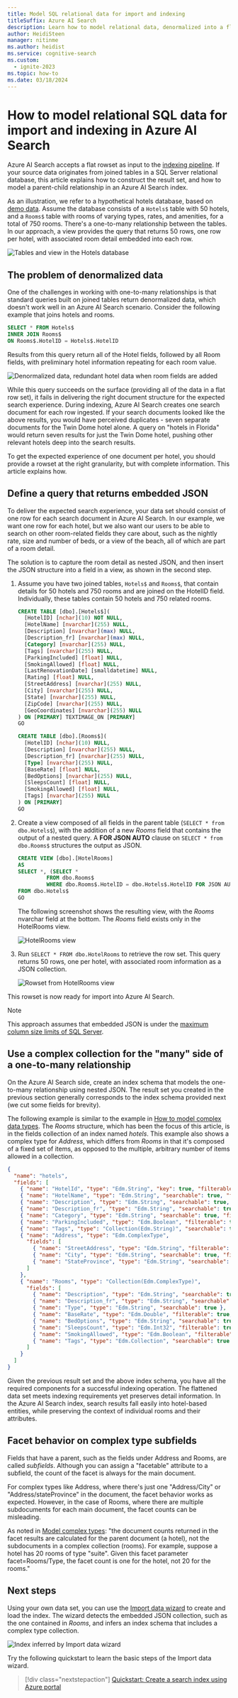 ```yaml
---
title: Model SQL relational data for import and indexing
titleSuffix: Azure AI Search
description: Learn how to model relational data, denormalized into a flat result set, for indexing and full text search in Azure AI Search.
author: HeidiSteen
manager: nitinme
ms.author: heidist
ms.service: cognitive-search
ms.custom:
  - ignite-2023
ms.topic: how-to
ms.date: 03/18/2024
---
```


# How to model relational SQL data for import and indexing in Azure AI Search

Azure AI Search accepts a flat rowset as input to the [indexing pipeline](search-what-is-an-index.md). If your source data originates from joined tables in a SQL Server relational database, this article explains how to construct the result set, and how to model a parent-child relationship in an Azure AI Search index.

As an illustration, we refer to a hypothetical hotels database, based on [demo data](https://github.com/Azure-Samples/azure-search-sample-data/tree/main/hotels). Assume the database consists of a `Hotels$` table with 50 hotels, and a `Rooms$` table with rooms of varying types, rates, and amenities, for a total of 750 rooms. There's a one-to-many relationship between the tables. In our approach, a view provides the query that returns 50 rows, one row per hotel, with associated room detail embedded into each row.

   ![Tables and view in the Hotels database](media/index-sql-relational-data/hotels-database-tables-view.png "Tables and view in the Hotels database")

## The problem of denormalized data

One of the challenges in working with one-to-many relationships is that standard queries built on joined tables return denormalized data, which doesn't work well in an Azure AI Search scenario. Consider the following example that joins hotels and rooms.

```sql
SELECT * FROM Hotels$
INNER JOIN Rooms$
ON Rooms$.HotelID = Hotels$.HotelID
```

Results from this query return all of the Hotel fields, followed by all Room fields, with preliminary hotel information repeating for each room value.

   ![Denormalized data, redundant hotel data when room fields are added](media/index-sql-relational-data/denormalize-data-query.png "Denormalized data, redundant hotel data when room fields are added")

While this query succeeds on the surface (providing all of the data in a flat row set), it fails in delivering the right document structure for the expected search experience. During indexing, Azure AI Search creates one search document for each row ingested. If your search documents looked like the above results, you would have perceived duplicates - seven separate documents for the Twin Dome hotel alone. A query on "hotels in Florida" would return seven results for just the Twin Dome hotel, pushing other relevant hotels deep into the search results.

To get the expected experience of one document per hotel, you should provide a rowset at the right granularity, but with complete information. This article explains how.

## Define a query that returns embedded JSON

To deliver the expected search experience, your data set should consist of one row for each search document in Azure AI Search. In our example, we want one row for each hotel, but we also want our users to be able to search on other room-related fields they care about, such as the nightly rate, size and number of beds, or a view of the beach, all of which are part of a room detail.

The solution is to capture the room detail as nested JSON, and then insert the JSON structure into a field in a view, as shown in the second step. 

1. Assume you have two joined tables, `Hotels$` and `Rooms$`, that contain details for 50 hotels and 750 rooms and are joined on the HotelID field. Individually, these tables contain 50 hotels and 750 related rooms.

    ```sql
    CREATE TABLE [dbo].[Hotels$](
      [HotelID] [nchar](10) NOT NULL,
      [HotelName] [nvarchar](255) NULL,
      [Description] [nvarchar](max) NULL,
      [Description_fr] [nvarchar](max) NULL,
      [Category] [nvarchar](255) NULL,
      [Tags] [nvarchar](255) NULL,
      [ParkingIncluded] [float] NULL,
      [SmokingAllowed] [float] NULL,
      [LastRenovationDate] [smalldatetime] NULL,
      [Rating] [float] NULL,
      [StreetAddress] [nvarchar](255) NULL,
      [City] [nvarchar](255) NULL,
      [State] [nvarchar](255) NULL,
      [ZipCode] [nvarchar](255) NULL,
      [GeoCoordinates] [nvarchar](255) NULL
    ) ON [PRIMARY] TEXTIMAGE_ON [PRIMARY]
    GO

    CREATE TABLE [dbo].[Rooms$](
      [HotelID] [nchar](10) NULL,
      [Description] [nvarchar](255) NULL,
      [Description_fr] [nvarchar](255) NULL,
      [Type] [nvarchar](255) NULL,
      [BaseRate] [float] NULL,
      [BedOptions] [nvarchar](255) NULL,
      [SleepsCount] [float] NULL,
      [SmokingAllowed] [float] NULL,
      [Tags] [nvarchar](255) NULL
    ) ON [PRIMARY]
    GO
    ```

1. Create a view composed of all fields in the parent table (`SELECT * from dbo.Hotels$`), with the addition of a new *Rooms* field that contains the output of a nested query. A **FOR JSON AUTO** clause on `SELECT * from dbo.Rooms$` structures the output as JSON. 

     ```sql
   CREATE VIEW [dbo].[HotelRooms]
   AS
   SELECT *, (SELECT *
              FROM dbo.Rooms$
              WHERE dbo.Rooms$.HotelID = dbo.Hotels$.HotelID FOR JSON AUTO) AS Rooms
   FROM dbo.Hotels$
   GO
   ```

   The following screenshot shows the resulting view, with the *Rooms* nvarchar field at the bottom. The *Rooms* field exists only in the HotelRooms view.

   ![HotelRooms view](media/index-sql-relational-data/hotelsrooms-view.png "HoteRooms view")

1. Run `SELECT * FROM dbo.HotelRooms` to retrieve the row set. This query returns 50 rows, one per hotel, with associated room information as a JSON collection. 

   ![Rowset from HotelRooms view](media/index-sql-relational-data/hotelrooms-rowset.png "Rowset from HotelRooms view")

This rowset is now ready for import into Azure AI Search.

> [!NOTE]
> This approach assumes that embedded JSON is under the [maximum column size limits of SQL Server](/sql/sql-server/maximum-capacity-specifications-for-sql-server). 

## Use a complex collection for the "many" side of a one-to-many relationship

On the Azure AI Search side, create an index schema that models the one-to-many relationship using nested JSON. The result set you created in the previous section generally corresponds to the index schema provided next (we cut some fields for brevity).

The following example is similar to the example in [How to model complex data types](search-howto-complex-data-types.md#create-complex-fields). The *Rooms* structure, which has been the focus of this article, is in the fields collection of an index named *hotels*. This example also shows a complex type for *Address*, which differs from *Rooms* in that it's composed of a fixed set of items, as opposed to the multiple, arbitrary number of items allowed in a collection.

```json
{
  "name": "hotels",
  "fields": [
    { "name": "HotelId", "type": "Edm.String", "key": true, "filterable": true },
    { "name": "HotelName", "type": "Edm.String", "searchable": true, "filterable": false },
    { "name": "Description", "type": "Edm.String", "searchable": true, "analyzer": "en.lucene" },
    { "name": "Description_fr", "type": "Edm.String", "searchable": true, "analyzer": "fr.lucene" },
    { "name": "Category", "type": "Edm.String", "searchable": true, "filterable": true, "facetable": true },
    { "name": "ParkingIncluded", "type": "Edm.Boolean", "filterable": true, "facetable": true },
    { "name": "Tags", "type": "Collection(Edm.String)", "searchable": true, "filterable": true, "facetable": true },
    { "name": "Address", "type": "Edm.ComplexType",
      "fields": [
        { "name": "StreetAddress", "type": "Edm.String", "filterable": false, "sortable": false, "facetable": false, "searchable": true },
        { "name": "City", "type": "Edm.String", "searchable": true, "filterable": true, "sortable": true, "facetable": true },
        { "name": "StateProvince", "type": "Edm.String", "searchable": true, "filterable": true, "sortable": true, "facetable": true }
      ]
    },
    { "name": "Rooms", "type": "Collection(Edm.ComplexType)",
      "fields": [
        { "name": "Description", "type": "Edm.String", "searchable": true, "analyzer": "en.lucene" },
        { "name": "Description_fr", "type": "Edm.String", "searchable": true, "analyzer": "fr.lucene" },
        { "name": "Type", "type": "Edm.String", "searchable": true },
        { "name": "BaseRate", "type": "Edm.Double", "filterable": true, "facetable": true },
        { "name": "BedOptions", "type": "Edm.String", "searchable": true, "filterable": true, "facetable": false },
        { "name": "SleepsCount", "type": "Edm.Int32", "filterable": true, "facetable": true },
        { "name": "SmokingAllowed", "type": "Edm.Boolean", "filterable": true, "facetable": false},
        { "name": "Tags", "type": "Edm.Collection", "searchable": true }
      ]
    }
  ]
}
```

Given the previous result set and the above index schema, you have all the required components for a successful indexing operation. The flattened data set meets indexing requirements yet preserves detail information. In the Azure AI Search index, search results fall easily into hotel-based entities, while preserving the context of individual rooms and their attributes.

## Facet behavior on complex type subfields

Fields that have a parent, such as the fields under Address and Rooms, are called *subfields*. Although you can assign a "facetable" attribute to a subfield, the count of the facet is always for the main document.

For complex types like Address, where there's just one "Address/City" or "Address/stateProvince" in the document, the facet behavior works as expected. However, in the case of Rooms, where there are multiple subdocuments for each main document, the facet counts can be misleading.

As noted in [Model complex types](search-howto-complex-data-types.md): "the document counts returned in the facet results are calculated for the parent document (a hotel), not the subdocuments in a complex collection (rooms). For example, suppose a hotel has 20 rooms of type "suite". Given this facet parameter facet=Rooms/Type, the facet count is one for the hotel, not 20 for the rooms."

## Next steps

Using your own data set, you can use the [Import data wizard](search-import-data-portal.md) to create and load the index. The wizard detects the embedded JSON collection, such as the one contained in *Rooms*, and infers an index schema that includes a complex type collection. 

  ![Index inferred by Import data wizard](media/index-sql-relational-data/search-index-rooms-complex-collection.png "Index inferred by Import data wizard")

Try the following quickstart to learn the basic steps of the Import data wizard.

> [!div class="nextstepaction"]
> [Quickstart: Create a search index using Azure portal](search-get-started-portal.md)
